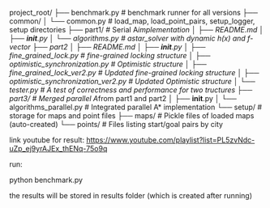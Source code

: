 project_root/
├── benchmark.py                         # benchmark runner for all versions
├── common/
│   └── common.py                        # load_map, load_point_pairs, setup_logger, setup directories
├── part1/                               # Serial A*implementation
│   ├── README.md
│   ├── __init__.py
│   └── algorithms.py                    # astar_solver with dynamic h(x) and f-vector
├── part2
│   ├── README.md
│   ├── __init__.py
│   ├── fine_grained_lock.py                    # fine-grained locking structure
│   ├── optimistic_synchronization.py           # Optimistic structure
│   ├── fine_grained_lock_ver2.py               # Updated fine-grained locking structure
│   ├── optimistic_synchronization_ver2.py      # Updated Optimistic structure
│   └── tester.py                               # A test of correctness and performance for two tructures
├── part3/                               # Merged parallel A*from part1 and part2
│   ├── __init__.py
│   └── algorithms_parallel.py           # Integrated parallel A* implementation
└── setup/                               # storage for maps and point files
    ├── maps/                            # Pickle files of loaded maps (auto-created)
    └── points/                          # Files listing start/goal pairs by city

link youtube for result: <https://www.youtube.com/playlist?list=PL5zvNdc-uZp_ej9yrAJEx_thENq-75o9q>

run:

python benchmark.py

the results will be stored in results folder (which is created after running)
